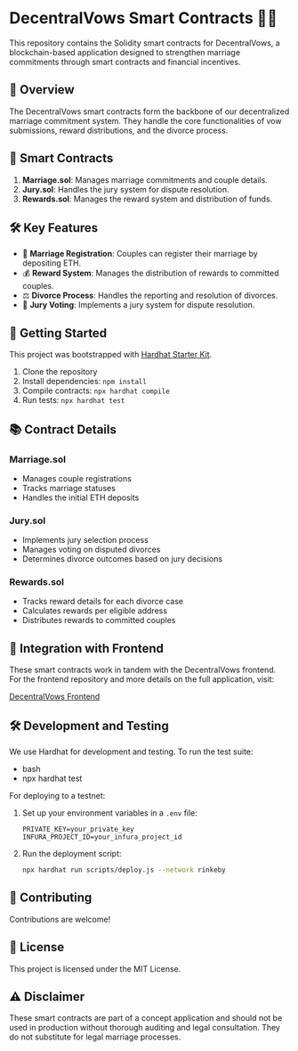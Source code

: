 # DecentralVows Smart Contracts 📜💍

This repository contains the Solidity smart contracts for DecentralVows, a blockchain-based application designed to strengthen marriage commitments through smart contracts and financial incentives.

## 📖 Overview

The DecentralVows smart contracts form the backbone of our decentralized marriage commitment system. They handle the core functionalities of vow submissions, reward distributions, and the divorce process.

## 🧠 Smart Contracts

1. **Marriage.sol**: Manages marriage commitments and couple details.
2. **Jury.sol**: Handles the jury system for dispute resolution.
3. **Rewards.sol**: Manages the reward system and distribution of funds.

## 🛠 Key Features

- 💑 **Marriage Registration**: Couples can register their marriage by depositing ETH.
- 💰 **Reward System**: Manages the distribution of rewards to committed couples.
- ⚖️ **Divorce Process**: Handles the reporting and resolution of divorces.
- 👥 **Jury Voting**: Implements a jury system for dispute resolution.

## 🚀 Getting Started

This project was bootstrapped with [Hardhat Starter Kit](https://github.com/scaffold-eth/scaffold-eth-2).

1. Clone the repository
2. Install dependencies: `npm install`
3. Compile contracts: `npx hardhat compile`
4. Run tests: `npx hardhat test`

## 📚 Contract Details

### Marriage.sol
- Manages couple registrations
- Tracks marriage statuses
- Handles the initial ETH deposits

### Jury.sol
- Implements jury selection process
- Manages voting on disputed divorces
- Determines divorce outcomes based on jury decisions

### Rewards.sol
- Tracks reward details for each divorce case
- Calculates rewards per eligible address
- Distributes rewards to committed couples

## 🔗 Integration with Frontend

These smart contracts work in tandem with the DecentralVows frontend. For the frontend repository and more details on the full application, visit:

[DecentralVows Frontend](https://github.com/kellynwong/decentralvows_client)

## 🛠 Development and Testing

We use Hardhat for development and testing. To run the test suite:
- bash
- npx hardhat test

For deploying to a testnet:

1. Set up your environment variables in a `.env` file:
   ```
   PRIVATE_KEY=your_private_key
   INFURA_PROJECT_ID=your_infura_project_id
   ```

2. Run the deployment script:
   ```bash
   npx hardhat run scripts/deploy.js --network rinkeby
   ```

## 🤝 Contributing

Contributions are welcome! 

## 📄 License

This project is licensed under the MIT License. 

## ⚠️ Disclaimer

These smart contracts are part of a concept application and should not be used in production without thorough auditing and legal consultation. They do not substitute for legal marriage processes.

